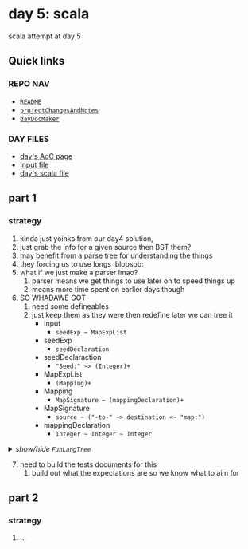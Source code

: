 # day 5: scala
  scala attempt at day 5
## Quick links
### REPO NAV
* [`README`](./README.md)
* [`projectChangesAndNotes`](./projectChangesAndNotes.md)
* [`dayDocMaker`](./dayDocMaker.md)
### DAY FILES
* [day's AoC page](https://adventofcode.com/2023/day/5)
* [Input file](https://adventofcode.com/2023/day/5/input)
* [day's scala file](../../src/main/scala/day5.scala)
## part 1
### strategy
1. kinda just yoinks from our day4 solution,
2. just grab the info for a given source then BST them?
3. may benefit from a parse tree for understanding the things
4. they forcing us to use longs :blobsob:
5. what if we just make a parser lmao?
    1. parser means we get things to use later on to speed things up
    2. means more time spent on earlier days though
6. SO WHADAWE GOT
    1. need some defineables
    2. just keep them as they were then redefine later we can tree it
        * Input
          - `seedExp ~ MapExpList`
        * seedExp
          - `seedDeclaration`
        * seedDeclaraction
          - `"Seed:" ~> (Integer)+`
        * MapExpList
          - `(Mapping)+`
        * Mapping
          - `MapSignature ~ (mappingDeclaration)+`
        * MapSignature
          - `source ~ ("-to-" ~> destination <~ "map:")`
        * mappingDeclaration
          - `Integer ~ Integer ~ Integer`

<details><summary><i>show/hide <code>FunLangTree</code></i></summary>

```mermaid
classDiagram
    %% ===================================
    %% ===================================
    %% === supers

    class FunLangNode

    class Type
    
    class Identifier{
        String
    }

    %% ===================================
    %% ===================================
    %% === super children

    class Exp
    FunLangNode <|-- Exp

    class Program {
        Program(Exp)
    }
    FunLangNode <|-- Program

    class Idn{
        +Identifier idn
    }
    FunLangNode <|-- Idn
    Identifier <.. Idn

    class Defn {
        Defn(Vector[IdnDef], Exp)
    }
    FunLangNode <|-- Defn

    %% ===================================
    %% ===================================
    %% === identifier branch branch

    class IdnDef
    Exp <|-- IdnDef
    Idn <.. IdnDef

    class IdnUse
    Exp <|-- IdnUse
    Idn <.. IdnUse

    %% ===================================
    %% ===================================
    %% === Type branch

    class BoolType
    Type <|-- BoolType

    class FunType{
        FunType(Type,Type)
    }
    Type <|-- FunType

    class IntType
    Type <|-- IntType

    class ListType{
        ListType(Type)
    }
    Type <|-- ListType

    class TupleType{
        TupleType(Vector[Type])
    }
    Type <|-- TupleType

    class UnknownType
    Type <|-- UnknownType

    %% ===================================
    %% ===================================
    %% === Exp branch

    class WithDoExp{
        WithDoExp(Vector[Defn],Exp)
    }
    Exp <|-- WithDoExp
    Defn <.. WithDoExp

    
    class AppExp{
        AppExp(Exp,Exp)
    }
    Exp <|-- AppExp

     
    class LamExp{
        LamExp(Vector[IdnDef],Exp)
    }
    Exp <|-- LamExp
    IdnDef <.. LamExp

    
    class TupleExp{
        TupleExp(Vector[Exp])
    }
    Exp <|-- TupleExp

    
    class ListExp{
        ListExp(Vector[Exp])
    }
    Exp <|-- ListExp

    
    class BoolExp{
        BoolExp(Boolean)
    }
    Exp <|-- BoolExp

    
    class EqualExp{
        EqualExp(Exp,Exp)
    }
    Exp <|-- EqualExp

    
    class IfExp{
        IfExp(Exp,Exp,Exp)
    }
    Exp <|-- IfExp

    
    class IntExp{
        IntExp(Int)
    }
    Exp <|-- IntExp

    
    class LessExp{
        LessExp(Exp,Exp)
    }
    Exp <|-- LessExp

    class MinusExp{
        MinusExp(Exp,Exp)
    }
    Exp <|-- MinusExp

    
    class PlusExp{
        PlusExp(Exp,Exp)
    }
    Exp <|-- PlusExp

    
    class SlashExp{
        SlashExp(Exp,Exp)
    }
    Exp <|-- SlashExp

    
    class StarExp{
        StarExp(Exp,Exp)
    }
    Exp <|-- StarExp

    
    class ConsExp{
        ConsExp(Exp,Exp)
    }
    Exp <|-- ConsExp

    %% ===================================
    %% ===================================
```
</details>

7. need to build the tests documents for this 
    1. build out what the expectations are so we know what to aim for


## part 2
### strategy
1. ...
